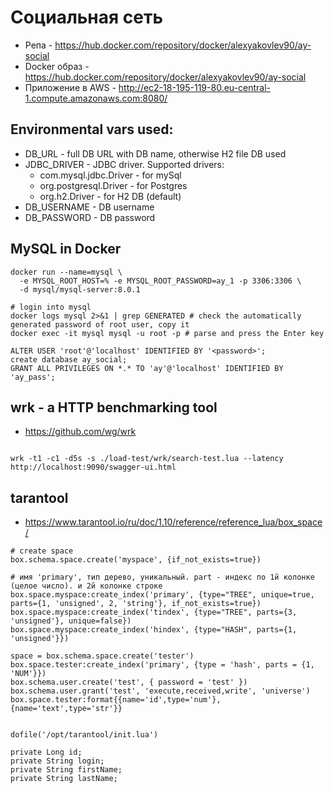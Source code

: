 # Социальная сеть

- Репа - https://hub.docker.com/repository/docker/alexyakovlev90/ay-social
- Docker образ - https://hub.docker.com/repository/docker/alexyakovlev90/ay-social
- Приложение в AWS - http://ec2-18-195-119-80.eu-central-1.compute.amazonaws.com:8080/


## Environmental vars used:
- DB_URL - full DB URL with DB name, otherwise H2 file DB used
- JDBC_DRIVER - JDBC driver. Supported drivers:
  - com.mysql.jdbc.Driver - for mySql
  - org.postgresql.Driver - for Postgres
  - org.h2.Driver - for H2 DB (default)
- DB_USERNAME - DB username
- DB_PASSWORD - DB password

## MySQL in Docker
```shell script
docker run --name=mysql \
  -e MYSQL_ROOT_HOST=% -e MYSQL_ROOT_PASSWORD=ay_1 -p 3306:3306 \
  -d mysql/mysql-server:8.0.1

# login into mysql
docker logs mysql 2>&1 | grep GENERATED # check the automatically generated password of root user, copy it
docker exec -it mysql mysql -u root -p # parse and press the Enter key

ALTER USER 'root'@'localhost' IDENTIFIED BY '<password>';
create database ay_social;
GRANT ALL PRIVILEGES ON *.* TO 'ay'@'localhost' IDENTIFIED BY 'ay_pass';
```


## wrk - a HTTP benchmarking tool
- https://github.com/wg/wrk
```shell script

wrk -t1 -c1 -d5s -s ./load-test/wrk/search-test.lua --latency http://localhost:9090/swagger-ui.html
```

## tarantool
- https://www.tarantool.io/ru/doc/1.10/reference/reference_lua/box_space/
```shell script
# create space
box.schema.space.create('myspace', {if_not_exists=true})

# имя 'primary', тип дерево, уникальный. part - индекс по 1й колонке (целое число). и 2й колонке строке  
box.space.myspace:create_index('primary', {type="TREE", unique=true, parts={1, 'unsigned', 2, 'string'}, if_not_exists=true})
box.space.myspace:create_index('tindex', {type="TREE", parts={3, 'unsigned'}, unique=false})
box.space.myspace:create_index('hindex', {type="HASH", parts={1, 'unsigned'}})

space = box.schema.space.create('tester')
box.space.tester:create_index('primary', {type = 'hash', parts = {1, 'NUM'}})
box.schema.user.create('test', { password = 'test' })
box.schema.user.grant('test', 'execute,received,write', 'universe')
box.space.tester:format{{name='id',type='num'},{name='text',type='str'}}


dofile('/opt/tarantool/init.lua')
```
    private Long id;
    private String login;
    private String firstName;
    private String lastName;
